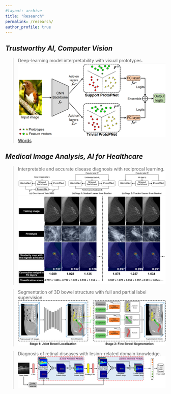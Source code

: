 ```yaml
---
#layout: archive
title: "Research"
permalink: /research/
author_profile: true
---
```




## *Trustworthy AI, Computer Vision*

> Deep-learning model interpretability with visual prototypes.
>![Words](./image/STProtoPNet.png)  [Words](./image/STProtoPNet-intro.png)


## *Medical Image Analysis, AI for Healthcare*

> Interpretable and accurate disease diagnosis with reciprocal learning.
>![Words](./image/InterNRL_overview.png)
>![Words](./image/InterNRL.png)


> Segmentation of 3D bowel structure with full and partial label supervision.
>![Words](./image/BowelNet.png)


> Diagnosis of retinal diseases with lesion-related domain knowledge. 
![Words](./image/LACNN.png)

